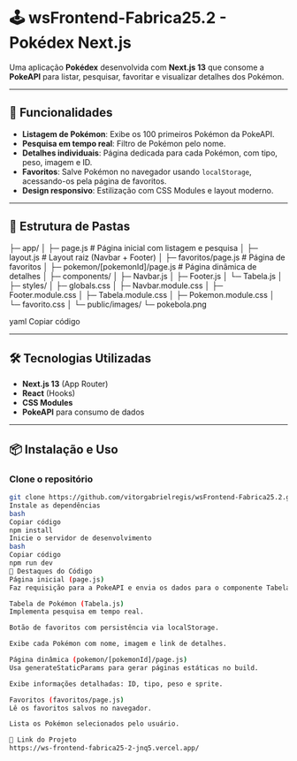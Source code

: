 # 🕹️ wsFrontend-Fabrica25.2 - Pokédex Next.js

Uma aplicação **Pokédex** desenvolvida com **Next.js 13** que consome a **PokeAPI** para listar, pesquisar, favoritar e visualizar detalhes dos Pokémon.

---

## 🚀 Funcionalidades

- **Listagem de Pokémon**: Exibe os 100 primeiros Pokémon da PokeAPI.  
- **Pesquisa em tempo real**: Filtro de Pokémon pelo nome.  
- **Detalhes individuais**: Página dedicada para cada Pokémon, com tipo, peso, imagem e ID.  
- **Favoritos**: Salve Pokémon no navegador usando `localStorage`, acessando-os pela página de favoritos.  
- **Design responsivo**: Estilização com CSS Modules e layout moderno.  

---

## 📂 Estrutura de Pastas

├─ app/
│ ├─ page.js # Página inicial com listagem e pesquisa
│ ├─ layout.js # Layout raiz (Navbar + Footer)
│ ├─ favoritos/page.js # Página de favoritos
│ ├─ pokemon/[pokemonId]/page.js # Página dinâmica de detalhes
│
├─ components/
│ ├─ Navbar.js
│ ├─ Footer.js
│ └─ Tabela.js
│
├─ styles/
│ ├─ globals.css
│ ├─ Navbar.module.css
│ ├─ Footer.module.css
│ ├─ Tabela.module.css
│ ├─ Pokemon.module.css
│ └─ favorito.css
│
└─ public/images/
└─ pokebola.png

yaml
Copiar código

---

## 🛠️ Tecnologias Utilizadas

- **Next.js 13** (App Router)  
- **React** (Hooks)  
- **CSS Modules**  
- **PokeAPI** para consumo de dados  

---

## 📦 Instalação e Uso

### Clone o repositório

```bash
git clone https://github.com/vitorgabrielregis/wsFrontend-Fabrica25.2.git
Instale as dependências
bash
Copiar código
npm install
Inicie o servidor de desenvolvimento
bash
Copiar código
npm run dev
🌟 Destaques do Código
Página inicial (page.js)
Faz requisição para a PokeAPI e envia os dados para o componente Tabela.

Tabela de Pokémon (Tabela.js)
Implementa pesquisa em tempo real.

Botão de favoritos com persistência via localStorage.

Exibe cada Pokémon com nome, imagem e link de detalhes.

Página dinâmica (pokemon/[pokemonId]/page.js)
Usa generateStaticParams para gerar páginas estáticas no build.

Exibe informações detalhadas: ID, tipo, peso e sprite.

Favoritos (favoritos/page.js)
Lê os favoritos salvos no navegador.

Lista os Pokémon selecionados pelo usuário.

🔗 Link do Projeto
https://ws-frontend-fabrica25-2-jnq5.vercel.app/

